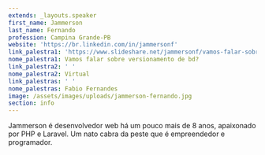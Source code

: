 ```yaml
---
extends: _layouts.speaker
first_name: Jammerson
last_name: Fernando
profession: Campina Grande-PB
website: 'https://br.linkedin.com/in/jammersonf'
link_palestra1: 'https://www.slideshare.net/jammersonf/vamos-falar-sobre-versionamento-de-bd'
nome_palestra1: Vamos falar sobre versionamento de bd?
link_palestra2: ' '
nome_palestra2: Virtual
link_palestras: ' '
nome_palestras: Fabio Fernandes
image: /assets/images/uploads/jammerson-fernando.jpg
section: info
---
```

Jammerson é desenvolvedor web há um pouco mais de 8 anos, apaixonado por PHP e Laravel. Um nato cabra da peste que é empreendedor e programador.
